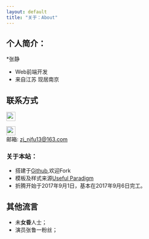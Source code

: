```yaml
---
layout: default
title: "关于：About"
---
```


## 个人简介：

*张静
* Web前端开发
* 来自江苏 现居南京

## 联系方式

<p class="contact">
 <a href="http://weibo.com/yudanzhang" title="微博联系我"><img src="http://www.sinaimg.cn/blog/developer/wiki/LOGO_32x32.png" width="24" height="24" style="display:inline-block;vertical-align:middle"></a><br/>
       
 <a href="https://github.com/zjizly" title="Github联系我"><img src="http://www.github.com/favicon.ico" width="24" height="24" style="display:inline-block;vertical-align:middle"></a><br/>
邮箱: zj_njfu13@163.com 
</p>

### 关于本站：

* 搭建于[Github](https://github.com/zjizly/yudanzhang.github.io),欢迎Fork
* 模板及样式来源[Useful Paradigm](http://usefulparadigm.com/)
* 折腾开始于2017年9月1日，基本在2017年9月6日完工。

## 其他流言
* 未**女昏**人士；
* 演员张鲁一粉丝；
